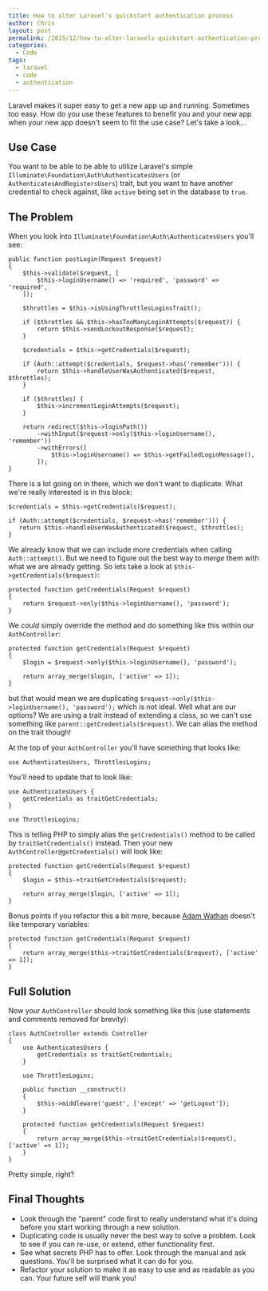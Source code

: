 ```yaml
---
title: How to alter Laravel's quickstart authentication process
author: Chris
layout: post
permalink: /2015/12/how-to-alter-laravels-quickstart-authentication-process/
categories:
  - Code
tags:
  - laravel
  - code
  - authentication
---
```

Laravel makes it super easy to get a new app up and running. Sometimes too easy. How do you use these features to benefit you and your new app when your new app doesn't seem to fit the use case? Let's take a look...<!--more-->

## Use Case

You want to be able to be able to utilize Laravel's simple `Illuminate\Foundation\Auth\AuthenticatesUsers` (or `AuthenticatesAndRegistersUsers`) trait, but you want to have another credential to check against, like `active` being set in the database to `true`.

## The Problem

When you look into `Illuminate\Foundation\Auth\AuthenticatesUsers` you'll see:

	public function postLogin(Request $request)
    {
        $this->validate($request, [
            $this->loginUsername() => 'required', 'password' => 'required',
        ]);                

        $throttles = $this->isUsingThrottlesLoginsTrait();

        if ($throttles && $this->hasTooManyLoginAttempts($request)) {
            return $this->sendLockoutResponse($request);
        }

        $credentials = $this->getCredentials($request);

        if (Auth::attempt($credentials, $request->has('remember'))) {
            return $this->handleUserWasAuthenticated($request, $throttles);
        }

        if ($throttles) {
            $this->incrementLoginAttempts($request);
        }

        return redirect($this->loginPath())
            ->withInput($request->only($this->loginUsername(), 'remember'))
            ->withErrors([
                $this->loginUsername() => $this->getFailedLoginMessage(),
            ]);
    }

There is a lot going on in there, which we don't want to duplicate. What we're really interested is in this block:

	$credentials = $this->getCredentials($request);

    if (Auth::attempt($credentials, $request->has('remember'))) {
       return $this->handleUserWasAuthenticated($request, $throttles);
    }

We already know that we can include more credentials when calling `Auth::attempt()`. But we need to figure out the best way to *merge* them with what we are already getting. So lets take a look at `$this->getCredentials($request)`:

	protected function getCredentials(Request $request)
    {
        return $request->only($this->loginUsername(), 'password');
    }

We *could* simply override the method and do something like this within our `AuthController`:

	protected function getCredentials(Request $request)
    {
        $login = $request->only($this->loginUsername(), 'password');
        
        return array_merge($login, ['active' => 1]);
    }
    
but that would mean we are duplicating `$request->only($this->loginUsername(), 'password');` which is not ideal. Well what are our options? We are using a trait instead of extending a class, so we can't use something like `parent::getCredentials($request)`. We can alias the method on the trait though!

At the top of your `AuthController` you'll have something that looks like:

	use AuthenticatesUsers, ThrottlesLogins;
	
You'll need to update that to look like:

	use AuthenticatesUsers {
        getCredentials as traitGetCredentials;
    }

    use ThrottlesLogins;

This is telling PHP to simply alias the `getCredentials()` method to be called by `traitGetCredentials()` instead. Then your new `AuthController@getCredentials()` will look like:

	protected function getCredentials(Request $request)
    {
        $login = $this->traitGetCredentials($request);

        return array_merge($login, ['active' => 1]);
    }
    
Bonus points if you refactor this a bit more, because [Adam Wathan](https://twitter.com/adamwathan) doesn't like temporary variables:

	protected function getCredentials(Request $request)
    {
        return array_merge($this->traitGetCredentials($request), ['active' => 1]);
    }
    
## Full Solution

Now your `AuthController` should look something like this (use statements and comments removed for brevity):

	class AuthController extends Controller
	{
    	use AuthenticatesUsers {
    	    getCredentials as traitGetCredentials;
    	}

    	use ThrottlesLogins;
    
    	public function __construct()
    	{
        	$this->middleware('guest', ['except' => 'getLogout']);
	    }
    
    	protected function getCredentials(Request $request)
	    {
	        return array_merge($this->traitGetCredentials($request), ['active' => 1]);
    	}
	}

Pretty simple, right?

## Final Thoughts

* Look through the "parent" code first to really understand what it's doing before you start working through a new solution.
* Duplicating code is usually never the best way to solve a problem. Look to see if you can re-use, or extend, other functionality first.
* See what secrets PHP has to offer. Look through the manual and ask questions. You'll be surprised what it can do for you.
* Refactor your solution to make it as easy to use and as readable as you can. Your future self will thank you!
